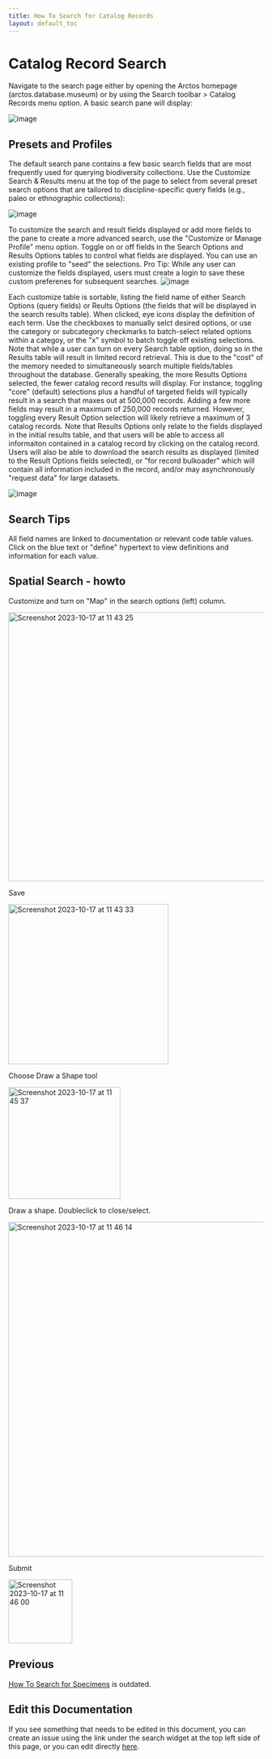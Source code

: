 ```yaml
---
title: How To Search for Catalog Records
layout: default_toc
---
```


# Catalog Record Search

Navigate to the search page either by opening the Arctos homepage (arctos.database.museum) or by using the Search toolbar > Catalog Records menu option. A basic search pane will display:

![image](https://github.com/ArctosDB/documentation-wiki/assets/11336485/286285e2-2ad5-4d57-b530-6f6575e3a4b4)


## Presets and Profiles

The default search pane contains a few basic search fields that are most frequently used for querying biodiversity collections. Use the Customize Search & Results menu at the top of the page to select from several preset search options that are tailored to discipline-specific query fields (e.g., paleo or ethnographic collections):

![image](https://github.com/ArctosDB/documentation-wiki/assets/11336485/ad34e8bd-162d-4f19-bd38-8366899ed421)

To customize the search and result fields displayed or add more fields to the pane to create a more advanced search, use the "Customize or Manage Profile" menu option. Toggle on or off fields in the Search Options and Results Options tables to control what fields are displayed. You can use an existing profile to "seed" the selections. Pro Tip: While any user can customize the fields displayed, users must create a login to save these custom preferenes for subsequent searches. 
![image](https://github.com/ArctosDB/documentation-wiki/assets/11336485/64853aa2-6262-45d0-8e89-b088fe0c5346)

Each customize table is sortable, listing the field name of either Search Options (query fields) or Reults Options (the fields that will be displayed in the search results table). When clicked, eye icons display the definition of each term. Use the checkboxes to manually selct desired options, or use the category or subcategory checkmarks to batch-select related options within a categoy, or the "x" symbol to batch toggle off existing selections. Note that while a user can turn on every Search table option, doing so in the Results table will result in limited record retrieval. This is due to the "cost" of the memory needed to simultaneously search multiple fields/tables throughout the database. Generally speaking, the more Results Options selected, the fewer catalog record results will display. For instance, toggling "core" (default) selections plus a handful of targeted fields will typically result in a search that maxes out at 500,000 records. Adding a few more fields may result in a maximum of 250,000 records returned. However, toggling every Result Option selection will likely retrieve a maximum of 3 catalog records. Note that Results Options only relate to the fields displayed in the initial results table, and that users will be able to access all informaiton contained in a catalog record by clicking on the catalog record. Users will also be able to download the search results as displayed (limited to the Result Options fields selected), or "for record bulkoader" which will contain all information included in the record, and/or may asynchronously "request data" for large datasets.

![image](https://github.com/ArctosDB/documentation-wiki/assets/11336485/882cc1c9-785a-4fbc-848e-a62c50441f66)

## Search Tips

All field names are linked to documentation or relevant code table values. Click on the blue text or "define" hypertext to view definitions and information for each value.

## Spatial Search - howto

Customize and turn on "Map" in the search options (left) column.

<img width="531" alt="Screenshot 2023-10-17 at 11 43 25" src="https://github.com/ArctosDB/documentation-wiki/assets/5720791/ac69e764-7d1d-4c04-80ab-e79f281943e8">

Save

<img width="316" alt="Screenshot 2023-10-17 at 11 43 33" src="https://github.com/ArctosDB/documentation-wiki/assets/5720791/b5a8906c-8dd9-4519-bae9-139f7ee44540">

Choose Draw a Shape tool

<img width="221" alt="Screenshot 2023-10-17 at 11 45 37" src="https://github.com/ArctosDB/documentation-wiki/assets/5720791/faf91e44-2a50-4895-b013-d4e8c72d4513">

Draw a shape. Doubleclick to close/select.

<img width="661" alt="Screenshot 2023-10-17 at 11 46 14" src="https://github.com/ArctosDB/documentation-wiki/assets/5720791/91859d93-ee9a-42b5-ad8b-7c109d84512d">

Submit

<img width="126" alt="Screenshot 2023-10-17 at 11 46 00" src="https://github.com/ArctosDB/documentation-wiki/assets/5720791/37c5b4b3-25dd-411b-a0d0-6311f742ed33">

## Previous


[How To Search for Specimens](https://handbook.arctosdb.org/how_to/How-to-Search-for-Specimens.html) is outdated.

## Edit this Documentation

If you see something that needs to be edited in this document, you can create an issue using the link under the search widget at the top left side of this page, or you can edit directly <a href="https://github.com/ArctosDB/documentation-wiki/edit/gh-pages/_how_to/record-search.markdown" target="_blank">here</a>.
